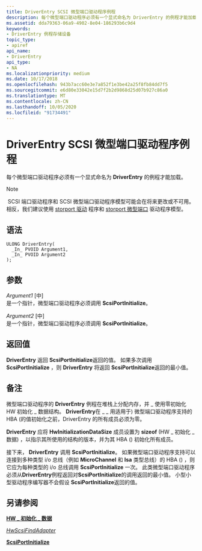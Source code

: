 ```yaml
---
title: DriverEntry SCSI 微型端口驱动程序例程
description: 每个微型端口驱动程序必须有一个显式命名为 DriverEntry 的例程才能加载。请注意，SCSI 端口驱动程序和 SCSI 微型端口驱动程序模型可能会在将来更改或不可用。
ms.assetid: dda79363-06a9-4902-8e04-186293b6c9d4
keywords:
- DriverEntry 例程存储设备
topic_type:
- apiref
api_name:
- DriverEntry
api_type:
- NA
ms.localizationpriority: medium
ms.date: 10/17/2018
ms.openlocfilehash: 943b7acc60e3e7a852f1e3be42a25f8fb84dd7f5
ms.sourcegitcommit: e6d80e33042e15d7f2b2d9868d25d07b927c86a0
ms.translationtype: MT
ms.contentlocale: zh-CN
ms.lasthandoff: 10/05/2020
ms.locfileid: "91734491"
---
```

# <a name="driverentry-of-scsi-miniport-driver-routine"></a>DriverEntry SCSI 微型端口驱动程序例程


每个微型端口驱动程序必须有一个显式命名为 **DriverEntry** 的例程才能加载。

> [!NOTE]
> SCSI 端口驱动程序和 SCSI 微型端口驱动程序模型可能会在将来更改或不可用。 相反，我们建议使用 [storport 驱动](./storport-driver-overview.md) 程序和 [storport 微型端口](./storport-miniport-drivers.md) 驱动程序模型。

 

<a name="syntax"></a>语法
------

```ManagedCPlusPlus
ULONG DriverEntry(
  _In_ PVOID Argument1,
  _In_ PVOID Argument2
);
```

<a name="parameters"></a>参数
----------

*Argument1* \[中\]  
是一个指针，微型端口驱动程序必须调用 **ScsiPortInitialize**。

*Argument2* \[中\]  
是一个指针，微型端口驱动程序必须调用 **ScsiPortInitialize**。

<a name="return-value"></a>返回值
------------

**DriverEntry** 返回 **ScsiPortInitialize**返回的值。 如果多次调用 **ScsiPortInitialize** ，则 **DriverEntry** 将返回 **ScsiPortInitialize**返回的最小值。

<a name="remarks"></a>备注
-------

微型端口驱动程序的 **DriverEntry** 例程在堆栈上分配内存，并 \_ 使用零初始化 HW 初始化 \_ 数据结构。 **DriverEntry**在 \_ \_ 用适用于) 微型端口驱动程序支持的 HBA (的值初始化之前，DriverEntry 的所有成员必须为零。

**DriverEntry** 应将 **HwInitializationDataSize** 成员设置为 **sizeof** (HW \_ 初始化 \_ 数据) ，以指示其所使用的结构的版本，并为其 HBA () 初始化所有成员。

接下来， **DriverEntry** 调用 **ScsiPortInitialize**。 如果微型端口驱动程序支持可以连接到多种类型 i/o 总线（例如 **MicroChannel** 和 **Isa** 类型总线）的 HBA () ，则它应为每种类型的 i/o 总线调用 **ScsiPortInitialize** 一次。 此类微型端口驱动程序必须从**DriverEntry**例程返回对**ScsiPortInitialize**的调用返回的最小值。 小型小型驱动程序编写器不会假设 **ScsiPortInitialize**返回的值。

## <a name="span-idsee_alsospansee-also"></a><span id="see_also"></span>另请参阅


[**HW \_ 初始化 \_ 数据**](/windows-hardware/drivers/ddi/srb/ns-srb-_hw_initialization_data)

[*HwScsiFindAdapter*](/previous-versions/windows/hardware/drivers/ff557300(v=vs.85))

[**ScsiPortInitialize**](/windows-hardware/drivers/ddi/srb/nf-srb-scsiportinitialize)

